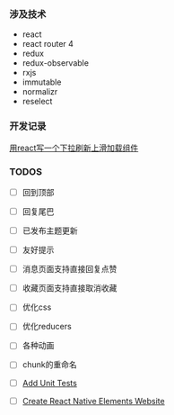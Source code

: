 ### 涉及技术
* react
* react router 4
* redux
* redux-observable
* rxjs
* immutable
* normalizr
* reselect

### 开发记录
[用react写一个下拉刷新上滑加载组件](https://github.com/JoV5/blog/blob/master/%E5%89%8D%E7%AB%AF/React/%E7%94%A8react%E5%86%99%E4%B8%80%E4%B8%AA%E4%B8%8B%E6%8B%89%E5%88%B7%E6%96%B0%E4%B8%8A%E6%BB%91%E5%8A%A0%E8%BD%BD%E7%BB%84%E4%BB%B6.md)

### TODOS
- [ ] 回到顶部  
- [ ] 回复尾巴  
- [ ] 已发布主题更新  
- [ ] 友好提示  
- [ ] 消息页面支持直接回复点赞  
- [ ] 收藏页面支持直接取消收藏  
- [ ] 优化css  
- [ ] 优化reducers  
- [ ] 各种动画  
- [ ] chunk的重命名  
- [ ] [Add Unit Tests](https://github.com/react-native-community/react-native-elements/issues/196)
- [ ] [Create React Native Elements Website](https://github.com/react-native-community/react-native-elements/issues/43)


